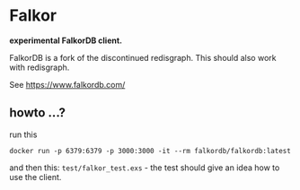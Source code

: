 # Falkor

**experimental FalkorDB client.**

FalkorDB is a fork of the discontinued redisgraph. This should also work with redisgraph.

See https://www.falkordb.com/


## howto ...?

run this

```
docker run -p 6379:6379 -p 3000:3000 -it --rm falkordb/falkordb:latest
```

and then this: `test/falkor_test.exs` - the test should give an idea how to use the client.

